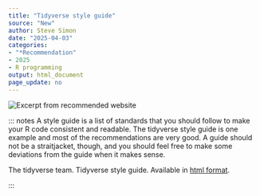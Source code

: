 ```yaml
---
title: "Tidyverse style guide"
source: "New"
author: Steve Simon
date: "2025-04-03"
categories: 
- "*Recommendation"
- 2025
- R programming
output: html_document
page_update: no
---
```


![](http://www.pmean.com/new-images/25/tidyverse-style-01.png "Excerpt from recommended website")

::: notes
A style guide is a list of standards that you should follow to make your R code consistent and readable. The tidyverse style guide is one example and most of the recommendations are very good. A guide should not be a straitjacket, though, and you should feel free to make some deviations from the guide when it makes sense.

The tidyverse team. Tidyverse style guide. Available in [html format][ref-tidyverse-nodate].

[ref-tidyverse-nodate]: https://style.tidyverse.org/
:::
